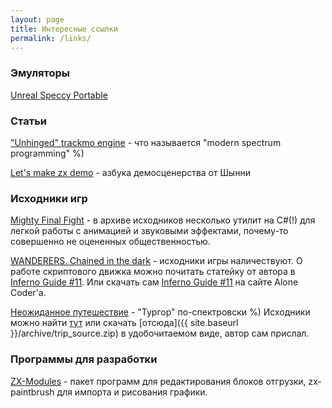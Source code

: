 ```yaml
---
layout: page
title: Интересные ссылки
permalink: /links/
---
```


### Эмуляторы

[Unreal Speccy Portable](https://bitbucket.org/djdron/unrealspeccyp/wiki/Home)

### Статьи

["Unhinged" trackmo engine](http://hype.retroscene.org/blog/dev/275.html) - что называется "modern spectrum programming" %)

[Let's make zx demo](http://zx-pk.ru/threads/28599-let-s-make-zx-demo.html) - азбука демосценерства от Шынни

### Исходники игр

[Mighty Final Fight](http://idpixel.ru/games/mightyfinalfight/) - в архиве исходников несколько утилит на C#(!) для
легкой работы с анимацией и звуковыми эффектами, почему-то совершенно не оцененных общественностью.

[WANDERERS. Chained in the dark](http://samstyle.narod.ru/zxgams.html) - исходники игры наличествуют. О работе
скриптового движка можно почитать статейку от автора в [Inferno Guide #11](http://zxpress.ru/article.php?id=18229).
Или скачать сам [Inferno Guide #11](http://alonecoder.nedopc.com/zx/books/index.html) на сайте Alone Coder'а.

[Неожиданное путешествие](http://zx-pk.ru/threads/28310-quot-neozhidannoe-puteshestvie-quot-moya-igra-dlya-vas.html) - "Тургор" по-спектровски %)  Исходники можно найти [тут](http://zx-pk.ru/threads/28325-iskhodniki-quot-neozhidannogo-puteshestviya-quot.html) или скачать [отсюда]({{ site.baseurl }}/archive/trip_source.zip)
в удобочитаемом виде, автор сам прислал.

### Программы для разработки

[ZX-Modules](http://zx-modules.de/) - пакет программ для редактирования блоков отгрузки,
zx-paintbrush для импорта и рисования графики.
